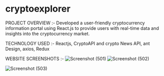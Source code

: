# cryptoexplorer

PROJECT OVERVIEW :- Developed a user-friendly cryptocurrency information portal using React.js to provide users with real-time data and insights into the cryptocurrency market.

TECHNOLOGY USED :- Reactjs, CryptoAPI and crypto News API, ant Design, axios, Redux

WEBSITE SCREENSHOTS :- 
![Screenshot (501)](https://github.com/Deepak413/cryptoexplorer/assets/98450154/0e0645fa-6679-4707-bd0c-6bba2905519b)
![Screenshot (502)](https://github.com/Deepak413/cryptoexplorer/assets/98450154/03de1d0e-6ea2-46d9-9052-622c714cd10e)

![Screenshot (503)](https://github.com/Deepak413/cryptoexplorer/assets/98450154/401e7c97-107e-47f2-9642-8fc67dbdae5b)

